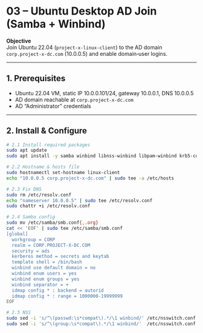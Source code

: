 # 03 – Ubuntu Desktop AD Join (Samba + Winbind)

**Objective**  
Join Ubuntu 22.04 (`project-x-linux-client`) to the AD domain `corp.project-x-dc.com` (10.0.0.5) and enable domain‑user logins.

---

## 1. Prerequisites
- Ubuntu 22.04 VM, static IP 10.0.0.101/24, gateway 10.0.0.1, DNS 10.0.0.5  
- AD domain reachable at `corp.project-x-dc.com`  
- AD “Administrator” credentials  

---

## 2. Install & Configure

```bash
# 2.1 Install required packages
sudo apt update
sudo apt install -y samba winbind libnss-winbind libpam-winbind krb5-config krb5-user

# 2.2 Hostname & hosts file
sudo hostnamectl set-hostname linux-client
echo "10.0.0.5 corp.project-x-dc.com" | sudo tee -a /etc/hosts

# 2.3 Fix DNS
sudo rm /etc/resolv.conf
echo "nameserver 10.0.0.5" | sudo tee /etc/resolv.conf
sudo chattr +i /etc/resolv.conf

# 2.4 Samba config
sudo mv /etc/samba/smb.conf{,.org}
cat << 'EOF' | sudo tee /etc/samba/smb.conf
[global]
  workgroup = CORP
  realm = CORP.PROJECT-X-DC.COM
  security = ads
  kerberos method = secrets and keytab
  template shell = /bin/bash
  winbind use default domain = no
  winbind enum users = yes
  winbind enum groups = yes
  winbind separator = +
  idmap config * : backend = autorid
  idmap config * : range = 1000000-19999999
EOF

# 2.5 NSS
sudo sed -i 's/^\(passwd:\s*compat\).*/\1 winbind/' /etc/nsswitch.conf
sudo sed -i 's/^\(group:\s*compat\).*/\1 winbind/'  /etc/nsswitch.conf
